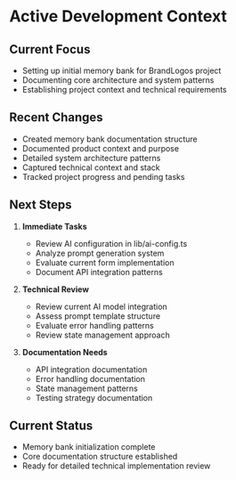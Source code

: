 # Active Development Context

## Current Focus
- Setting up initial memory bank for BrandLogos project
- Documenting core architecture and system patterns
- Establishing project context and technical requirements

## Recent Changes
- Created memory bank documentation structure
- Documented product context and purpose
- Detailed system architecture patterns
- Captured technical context and stack
- Tracked project progress and pending tasks

## Next Steps
1. **Immediate Tasks**
   - Review AI configuration in lib/ai-config.ts
   - Analyze prompt generation system
   - Evaluate current form implementation
   - Document API integration patterns

2. **Technical Review**
   - Review current AI model integration
   - Assess prompt template structure
   - Evaluate error handling patterns
   - Review state management approach

3. **Documentation Needs**
   - API integration documentation
   - Error handling documentation
   - State management patterns
   - Testing strategy documentation

## Current Status
- Memory bank initialization complete
- Core documentation structure established
- Ready for detailed technical implementation review